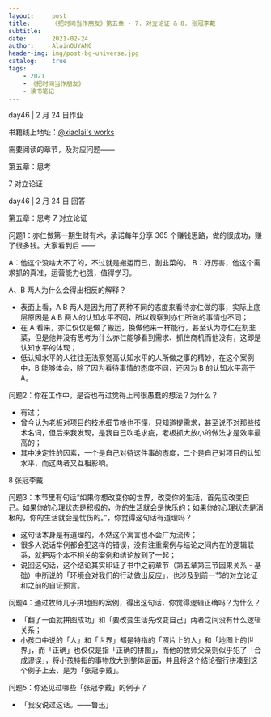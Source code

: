 ```yaml
---
layout:     post
title:      《把时间当作朋友》第五章 - 7. 对立论证 & 8. 张冠李戴
subtitle:   
date:       2021-02-24
author:     AlainOUYANG
header-img: img/post-bg-universe.jpg
catalog:    true
tags:
    - 2021
    - 《把时间当作朋友》
    - 读书笔记
---
```


<!-- # 《把时间当作朋友》第五章 - 7. 对立论证 & 8. 张冠李戴 -->

day46 \| 2 月 24 日作业

书籍线上地址：[@xiaolai's works](http://lixiaolai.com/#/befriending-time/)

需要阅读的章节，及对应问题——

第五章：思考

7 对立论证

day46 \| 2 月 24 日 回答

第五章：思考
7 对立论证

问题1：亦仁做第一期生财有术，承诺每年分享 365 个赚钱思路，做的很成功，赚了很多钱。大家看到后 ——

A：他这个没啥大不了的，不过就是搬运而已，割韭菜的。
B：好厉害，他这个需求抓的真准，运营能力也强，值得学习。

A、B 两人为什么会得出相反的解释？

- 表面上看，A B 两人是因为用了两种不同的态度来看待亦仁做的事，实际上底层原因是 A B 两人的认知水平不同，所以观察到亦仁所做的事情也不同；
- 在 A 看来，亦仁仅仅是做了搬运，换做他来一样能行，甚至认为亦仁在割韭菜，但是他并没有思考为什么亦仁能够看到需求、抓住商机而他没有，这即是认知水平的体现；
- 低认知水平的人往往无法察觉高认知水平的人所做之事的精妙，在这个案例中，B 能够体会，除了因为看待事情的态度不同，还因为 B 的认知水平高于 A。

问题2：你在工作中，是否也有过觉得上司很愚蠢的想法？为什么？

- 有过；
- 曾今认为老板对项目的技术细节啥也不懂，只知道提需求，甚至说不对那些技术名词，但后来我发现，是我自己吹毛求疵，老板抓大放小的做法才是效率最高的；
- 其中决定性的因素，一个是自己对待这件事的态度，二个是自己对项目的认知水平，而这两者又互相影响。

8 张冠李戴

问题3：本节里有句话“如果你想改变你的世界，改变你的生活，首先应改变自己。如果你的心理状态是积极的，你的生活就会是快乐的；如果你的心理状态是消极的，你的生活就会是忧伤的。”，你觉得这句话有道理吗？

- 这句话本身是有道理的，不然这个寓言也不会广为流传；
- 很多人说话举例都会犯这样的错误，没有注重案例与结论之间内在的逻辑联系，就把两个本不相关的案例和结论放到了一起；
- 说回这句话，这个结论其实印证了书中之前章节（第五章第三节因果关系 - 基础）中所说的「环境会对我们的行动做出反应」，也涉及到前一节的对立论证和之前的自证预言。

问题4：通过牧师儿子拼地图的案例，得出这句话，你觉得逻辑正确吗？为什么？

- 「翻了一面就拼图成功」和「要改变生活先改变自己」两者之间没有什么逻辑关系；
- 小孩口中说的「人」和「世界」都是特指的「照片上的人」和「地图上的世界」，而「正确」也仅仅是指「正确的拼图」，而他的牧师父亲则似乎犯了「合成谬误」，将小孩特指的事物放大到整体层面，并且将这个结论强行拼凑到这个例子上去，是为「张冠李戴」。

问题5：你还见过哪些「张冠李戴」的例子？

- 「我没说过这话。——鲁迅」
